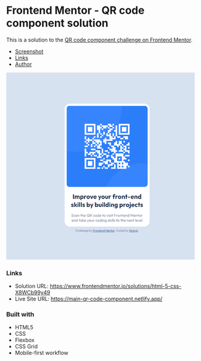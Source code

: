 # Frontend Mentor - QR code component solution

This is a solution to the [QR code component challenge on Frontend Mentor](https://www.frontendmentor.io/challenges/qr-code-component-iux_sIO_H).

- [Screenshot](#screenshot)
- [Links](#links)
- [Author](#author)

![](./screenshot.png)

### Links

- Solution URL: https://www.frontendmentor.io/solutions/html-5-css-X8WCb99y49
- Live Site URL: https://main-qr-code-component.netlify.app/

### Built with

- HTML5
- CSS
- Flexbox
- CSS Grid
- Mobile-first workflow
